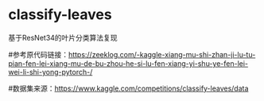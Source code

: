 # classify-leaves
基于ResNet34的叶片分类算法复现 

#参考原代码链接：https://zeeklog.com/-kaggle-xiang-mu-shi-zhan-ji-lu-tu-pian-fen-lei-xiang-mu-de-bu-zhou-he-si-lu-fen-xiang-yi-shu-ye-fen-lei-wei-li-shi-yong-pytorch-/

#数据集来源：https://www.kaggle.com/competitions/classify-leaves/data
